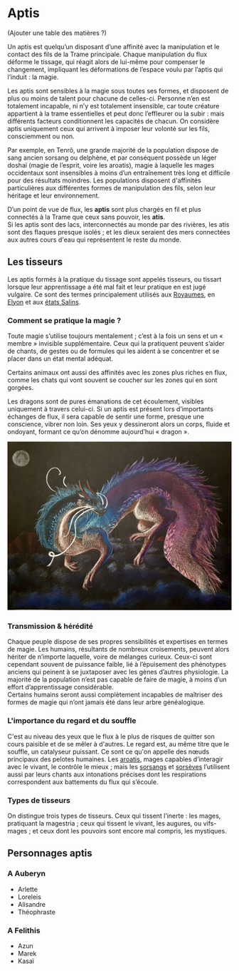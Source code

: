 # Aptis

(Ajouter une table des matières ?)

Un aptis est quelqu’un disposant d’une affinité avec la manipulation et le contact des fils de la Trame principale. Chaque manipulation du flux déforme le tissage, qui réagit alors de lui-même pour compenser le changement, impliquant les déformations de l’espace voulu par l’aptis qui l’induit : la magie.

Les aptis sont sensibles à la magie sous toutes ses formes, et disposent de plus ou moins de talent pour chacune de celles-ci. Personne n’en est totalement incapable, ni n’y est totalement insensible, car toute créature appartient à la trame essentielles et peut donc l’effleurer ou la subir : mais différents facteurs conditionnent les capacités de chacun. On considère aptis uniquement ceux qui arrivent à imposer leur volonté sur les fils, consciemment ou non.

Par exemple, en Tenrô, une grande majorité de la population dispose de sang ancien sorsang ou delphène, et par conséquent possède un léger doshaï (magie de l’esprit, voire les aroatis), magie à laquelle les mages occidentaux sont insensibles à moins d’un entraînement très long et difficile pour des résultats moindres. Les populations disposent d'affinités particulières aux différentes formes de manipulation des fils, selon leur héritage et leur environnement.

D’un point de vue de flux, les **aptis** sont plus chargés en fil et plus connectés à la Trame que ceux sans pouvoir, les **atis**.\
Si les aptis sont des lacs, interconnectés au monde par des rivières, les atis sont des flaques presque isolés ; et les dieux seraient des mers connectées aux autres cours d'eau qui représentent le reste du monde.

## Les tisseurs

Les aptis formés à la pratique du tissage sont appelés tisseurs, ou tissart lorsque leur apprentissage a été mal fait et leur pratique en est jugé vulgaire. Ce sont des termes principalement utilisés aux [Royaumes](<../../Nations humaines/Royaumes occidentaux.md>), en [Elyon](broken-reference) et aux [états Salins](../../Nations%20humaines/Etats%20salins.md).

### Comment se pratique la magie ?

Toute magie s’utilise toujours mentalement ; c’est à la fois un sens et un « membre » invisible supplémentaire. Ceux qui la pratiquent peuvent s’aider de chants, de gestes ou de formules qui les aident à se concentrer et se placer dans un état mental adéquat.

Certains animaux ont aussi des affinités avec les zones plus riches en flux, comme les chats qui vont souvent se coucher sur les zones qui en sont gorgées.

Les dragons sont de pures émanations de cet écoulement, visibles uniquement à travers celui-ci. Si un aptis est présent lors d’importants échanges de flux, il sera capable de sentir une forme, presque une conscience, vibrer non loin. Ses yeux y dessineront alors un corps, fluide et ondoyant, formant ce qu’on dénomme aujourd’hui « dragon ».

![Dragons](../../Illustrations/dragon_constraste.jpg)

### Transmission & hérédité

Chaque peuple dispose de ses propres sensibilités et expertises en termes de magie. Les humains, résultants de nombreux croisements, peuvent alors hériter de n’importe laquelle, voire de mélanges curieux. Ceux-ci sont cependant souvent de puissance faible, lié à l’épuisement des phénotypes anciens qui peinent à se juxtaposer avec les gènes d’autres physiologie. La majorité de la population n’est pas capable de faire de magie, à moins d’un effort d’apprentissage considérable.\
Certains humains seront aussi complètement incapables de maîtriser des formes de magie qui n’ont jamais été dans leur arbre généalogique.

### L'importance du regard et du souffle

C'est au niveau des yeux que le flux à le plus de risques de quitter son cours paisible et de se mêler à d'autres. Le regard est, au même titre que le souffle, un catalyseur puissant. Ce sont ce qu'on appelle des nœuds principaux des pelotes humaines. Les [aroatis](<../../Nations humaines/Tenrô.md#aroatis>), mages capables d’interagir avec le vivant, le contrôle le mieux ; mais les [sorsangs](broken-reference) et [sorsèves](broken-reference) l’utilisent aussi par leurs chants aux intonations précises dont les respirations correspondent aux battements du flux qui s’écoule.

### Types de tisseurs

On distingue trois types de tisseurs. Ceux qui tissent l’inerte : les mages, pratiquant la magestria ; ceux qui tissent le vivant, les augures, ou vifs-mages ; et ceux dont les pouvoirs sont encore mal compris, les mystiques.

## Personnages aptis

### A Auberyn

* Arlette
* Loreleis
* Alisandre
* Théophraste

### A Felithis

* Azun
* Marek
* Kasaï
